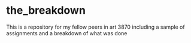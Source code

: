 # the_breakdown
This is a repository for my fellow peers in art 3870 including a sample of assignments and a breakdown of what was done
